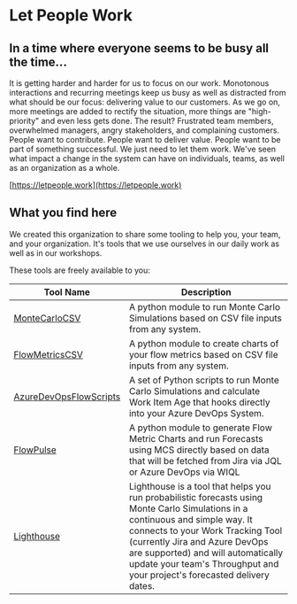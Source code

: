 # Let People Work

## In a time where everyone seems to be busy all the time...
It is getting harder and harder for us to focus on our work. Monotonous interactions and recurring meetings keep us busy as well as distracted from what should be our focus: delivering value to our customers.
As we go on, more meetings are added to rectify the situation, more things are "high-priority" and even less gets done.
The result? Frustrated team members, overwhelmed managers, angry stakeholders, and complaining customers.
People want to contribute. People want to deliver value. People want to be part of something successful. We just need to let them work.
We've seen what impact a change in the system can have on individuals, teams, as well as an organization as a whole. 

[https://letpeople.work](https://letpeople.work)

## What you find here
We created this organization to share some tooling to help you, your team, and your organization.
It's tools that we use ourselves in our daily work as well as in our workshops.

These tools are freely available to you:

| Tool Name | Description |
| --------- | --------- |
| [MonteCarloCSV](https://github.com/LetPeopleWork/MonteCarloCSV) | A python module to run Monte Carlo Simulations based on CSV file inputs from any system. |
| [FlowMetricsCSV](https://github.com/LetPeopleWork/FlowMetricsCSV) | A python module to create charts of your flow metrics based on CSV file inputs from any system. |
| [AzureDevOpsFlowScripts](https://github.com/LetPeopleWork/AzureDevOpsFlowScripts) | A set of Python scripts to run Monte Carlo Simulations and calculate Work Item Age that hooks directly into your Azure DevOps System. |
| [FlowPulse](https://github.com/LetPeopleWork/FlowPulse) | A python module to generate Flow Metric Charts and run Forecasts using MCS directly based on data that will be fetched from Jira via JQL or Azure DevOps via WIQL |
| [Lighthouse](https://github.com/LetPeopleWork/Lighthouse) | Lighthouse is a tool that helps you run probabilistic forecasts using Monte Carlo Simulations in a continuous and simple way. It connects to your Work Tracking Tool (currently Jira and Azure DevOps are supported) and will automatically update your team's Throughput and your project's forecasted delivery dates. |
